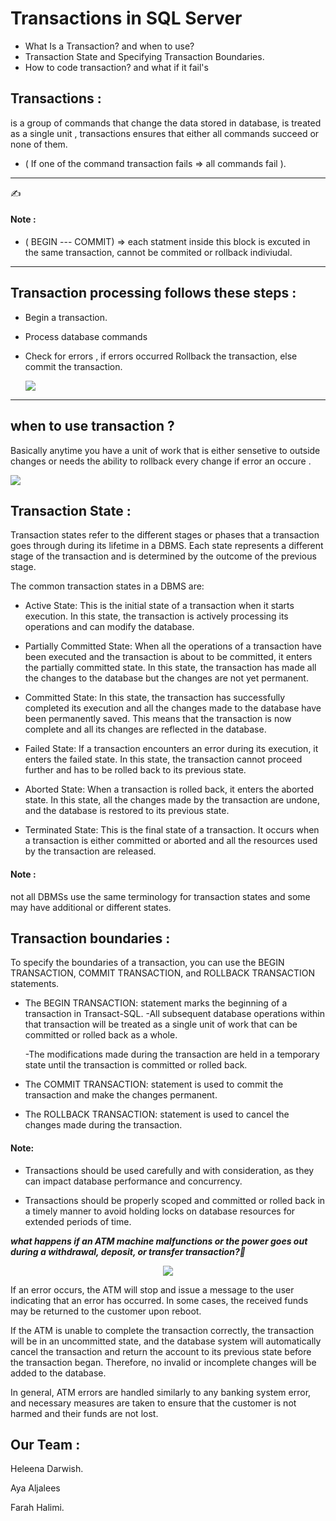 # Transactions in SQL Server
- What Is a Transaction? and when to use?
- Transaction State and Specifying Transaction Boundaries.
- How to code transaction? and what if it fail's



## Transactions : 

is a group of commands that change the data stored in database, is treated as a single unit ,  transactions ensures that either all commands succeed or none of them. 
- ( If one of the command transaction fails => all commands fail ).

---

✍️ 
#### Note : 

- ( BEGIN --- COMMIT) => each statment inside this block is excuted in the same transaction, cannot be commited or rollback indiviudal.

---

## Transaction processing  follows these steps : 

- Begin a transaction.
- Process database commands
- Check for errors , if errors occurred Rollback the transaction, else commit the transaction.

  <img src="https://storage.googleapis.com/algodailyrandomassets/curriculum/databases/Transactions%20in%20SQL/intro.png">


---

## when to use transaction ?

Basically anytime you have a unit of work that is either sensetive to outside changes or needs the ability to rollback every change if  error an occure .


 <img src ="https://sqlmct.com/wp-content/uploads/2019/05/Begin_Commit-766x437.png">


 ## Transaction State :

Transaction states refer to the different stages or phases that a transaction goes through during its lifetime in a DBMS. Each state represents a different stage of the transaction and is determined by the outcome of the previous stage.

The common transaction states in a DBMS are:

- Active State: This is the initial state of a transaction when it starts execution. In this state, the transaction is actively processing its operations and can modify the database.

- Partially Committed State: When all the operations of a transaction have been executed and the transaction is about to be committed, it enters the partially committed state. In this state, the transaction has made all the changes to the database but the changes are not yet permanent.

- Committed State: In this state, the transaction has successfully completed its execution and all the changes made to the database have been permanently saved. This means that the transaction is now complete and all its changes are reflected in the database.

- Failed State: If a transaction encounters an error during its execution, it enters the failed state. In this state, the transaction cannot proceed further and has to be rolled back to its previous state.

- Aborted State: When a transaction is rolled back, it enters the aborted state. In this state, all the changes made by the transaction are undone, and the database is restored to its previous state.

- Terminated State: This is the final state of a transaction. It occurs when a transaction is either committed or aborted and all the resources used by the transaction are released.

#### Note :
 not all DBMSs use the same terminology for transaction states and some may have additional or different states. 

## Transaction boundaries :
 To specify the boundaries of a transaction, you can use the BEGIN TRANSACTION, COMMIT TRANSACTION, and ROLLBACK TRANSACTION statements.
 
 * The BEGIN TRANSACTION: statement marks the beginning of a transaction in Transact-SQL.
   -All subsequent database operations within that transaction will be treated as a single unit of   work that can be committed or rolled back as a whole.
 
   -The modifications made during the transaction are held in a temporary state until the transaction is committed or rolled back.

 * The COMMIT TRANSACTION: statement is used to commit the transaction and make the changes permanent. 

 * The ROLLBACK TRANSACTION: statement is used to cancel the changes made during the transaction.

#### Note:
 - Transactions should be used carefully and with consideration, as they can impact database performance and concurrency.

 - Transactions should be properly scoped and committed or rolled back in a timely manner to avoid holding locks on database resources for extended periods of time.

***what happens if an ATM machine malfunctions or the power goes out during a withdrawal, deposit, or transfer transaction?🤔***

<div style="display:flex; justify-content:center;">
  <img src="https://media.istockphoto.com/id/1281693485/photo/person-entering-pin-code-using-atm-bank-machine-to-withdraw-money-close-up.jpg?s=612x612&w=0&k=20&c=wnB7jVQ1D5cgPIV2nu8E61O1rBBCWJCaxSf5vlSzqpY=" />
</div>


If an error occurs, the ATM will stop and issue a message to the user indicating that an error has occurred. In some cases, the received funds may be returned to the customer upon reboot.

If the ATM is unable to complete the transaction correctly, the transaction will be in an uncommitted state, and the database system will automatically cancel the transaction and return the account to its previous state before the transaction began. Therefore, no invalid or incomplete changes will be added to the database.

In general, ATM errors are handled similarly to any banking system error, and necessary measures are taken to ensure that the customer is not harmed and their funds are not lost.


## Our Team :
Heleena Darwish.

Aya Aljalees

Farah Halimi.


